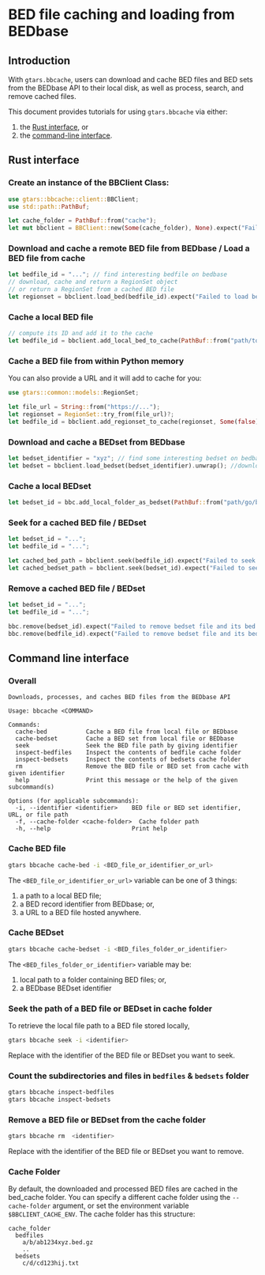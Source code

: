 # BED file caching and loading from BEDbase

## Introduction

With `gtars.bbcache`, users can download and cache BED files and BED sets from the BEDbase API to their local disk, as well as process, search, and remove cached files.

This document provides tutorials for using `gtars.bbcache` via either:

1. the [Rust interface](#Rust-interface), or
2. the [command-line interface](#command-line-interface).

## Rust interface

### Create an instance of the BBClient Class:

```rust
use gtars::bbcache::client::BBClient;
use std::path::PathBuf;

let cache_folder = PathBuf::from("cache");
let mut bbclient = BBClient::new(Some(cache_folder), None).expect("Failed to create BBClient");
```

### Download and cache a remote BED file from BEDbase / Load a BED file from cache

```rust
let bedfile_id = "..."; // find interesting bedfile on bedbase
// download, cache and return a RegionSet object
// or return a RegionSet from a cached BED file
let regionset = bbclient.load_bed(bedfile_id).expect("Failed to load bed file");
```

### Cache a local BED file

```rust
// compute its ID and add it to the cache
let bedfile_id = bbclient.add_local_bed_to_cache(PathBuf::from("path/to/bedfile"), Some(false)).unwrap();
```

### Cache a BED file from within Python memory

You can also provide a URL and it will add to cache for you:

```rust
use gtars::common::models::RegionSet;

let file_url = String::from("https://...");
let regionset = RegionSet::try_from(file_url)?;
let bedfile_id = bbclient.add_regionset_to_cache(regionset, Some(false)).unwrap();
```

### Download and cache a BEDset from BEDbase

```rust
let bedset_identifier = "xyz"; // find some interesting bedset on bedbase.org
let bedset = bbclient.load_bedset(bedset_identifier).unwrap(); //download, cache and return a BedSet object
```

### Cache a local BEDset

```rust
let bedset_id = bbc.add_local_folder_as_bedset(PathBuf::from("path/go/bed/files/folder")).unwrap();
```

### Seek for a cached BED file / BEDset

```rust
let bedset_id = "...";
let bedfile_id = "...";

let cached_bed_path = bbclient.seek(bedfile_id).expect("Failed to seek cached bed file");
let cached_bedset_path = bbclient.seek(bedset_id).expect("Failed to seek cached bed file");
```

### Remove a cached BED file / BEDset

```rust
let bedset_id = "...";
let bedfile_id = "...";

bbc.remove(bedset_id).expect("Failed to remove bedset file and its bed files");
bbc.remove(bedfile_id).expect("Failed to remove bedset file and its bed files");
```

## Command line interface

### Overall

```
Downloads, processes, and caches BED files from the BEDbase API

Usage: bbcache <COMMAND>

Commands:
  cache-bed           Cache a BED file from local file or BEDbase
  cache-bedset        Cache a BED set from local file or BEDbase
  seek                Seek the BED file path by giving identifier
  inspect-bedfiles    Inspect the contents of bedfile cache folder
  inspect-bedsets     Inspect the contents of bedsets cache folder
  rm                  Remove the BED file or BED set from cache with given identifier
  help                Print this message or the help of the given subcommand(s)

Options (for applicable subcommands):
  -i, --identifier <identifier>    BED file or BED set identifier, URL, or file path
  -f, --cache-folder <cache-folder>  Cache folder path
  -h, --help                       Print help
```

### Cache BED file

```bash
gtars bbcache cache-bed -i <BED_file_or_identifier_or_url>
```

The `<BED_file_or_identifier_or_url>` variable can be one of 3 things:

1. a path to a local BED file;
2. a BED record identifier from BEDbase; or,
3. a URL to a BED file hosted anywhere.

### Cache BEDset

```bash
gtars bbcache cache-bedset -i <BED_files_folder_or_identifier>
```

The `<BED_files_folder_or_identifier>` variable may be:

1. local path to a folder containing BED files; or,
2. a BEDbase BEDset identifier

### Seek the path of a BED file or BEDset in cache folder

To retrieve the local file path to a BED file stored locally,

```bash
gtars bbcache seek -i <identifier>
```

Replace <identifier> with the identifier of the BED file or BEDset you want to seek.


### Count the subdirectories and files in `bedfiles` & `bedsets` folder

```bash
gtars bbcache inspect-bedfiles
gtars bbcache inspect-bedsets
```

### Remove a BED file or BEDset from the cache folder 

```bash
gtars bbcache rm  <identifier>
```

Replace <identifier> with the identifier of the BED file or BEDset you want to remove.


### Cache Folder

By default, the downloaded and processed BED files are cached in the bed_cache folder. You can specify a different cache folder using the `--cache-folder` argument, or set the environment variable `$BBCLIENT_CACHE_ENV`.
The cache folder has this structure:
```
cache_folder
  bedfiles
    a/b/ab1234xyz.bed.gz
    ..
  bedsets
    c/d/cd123hij.txt
```
